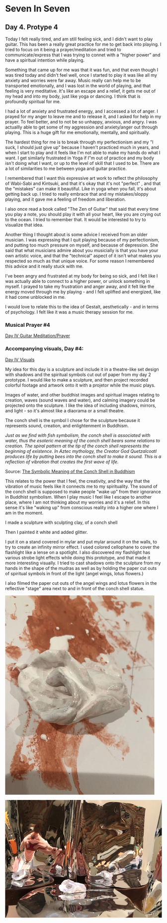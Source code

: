 # Seven In Seven 

## Day 4. Protype 4

Today I felt really tired, and am still feeling sick, and I didn't want to play guitar. This has been a really great practice for me to get back into playing. I tried to focus on it being a prayer/meditation and tried to communicate/express that I was trying to connet with a "higher power" and have a spiritual intention while playing. 

Something that came up for me was that it was fun, and that even though I was tired today and didn't feel well, once I started to play it was like all my anxiety and worries were far away. Music really can help me to be transported emotionally, and I was lost in the world of playing, and that feeling is very meditative. It's like an escape and a relief, it gets me out of my head and into my body, just like yoga or dancing. I think that is profoundly spiritual for me. 

I had a lot of anxiety and frustrated energy, and I accessed a lot of anger. I prayed for my anger to leave me and to release it, and I asked for help in my prayer. To feel better, and to not be so unhappy, anxious, and angry.  I was actuallly able to get some of my aggression and anxiety/anger out through playing. This is a huge gift for me emotionally, mentally, and spiritually. 

The hardest thing for me is to break through my perfectionism and my "I suck, I should just give up" because I haven't practiced much in years, and when I start to play and it feels like I'm not able to make my hands do what I want. I get similarly frustrated in Yoga if I"m out of practice and my body isn't doing what I want, or up to the level of skill that I used to be. There are a lot of similarities to me between yoga and guitar practice.

I remembered that I want this expressive art work to reflect the philosophy of Wabi-Sabi and Kintsuki, and that it's okay that it's not "perfect" , and that the "mistakes" can make it beautiful. Like in yoga when you fall, it's about getting back up. I tried to really embrace that and my mistakes/sloppy playing, and it gave me a feeling of freedom and liberation. 

I also once read a book called "The Zen of Guitar" that said that every time you play a note, you should play it with all your heart, like you are crying out to the ocean. I tried to remember that. It would be interested to try to visualize that idea. 

Another thing I thought about is some advice I received from an older musician. I was expressing that I quit playing because of my perfectionism, and putting too much pressure on myself, and because of depression. She said that what musicians admire about you musicially is that you have your own artistic voice, and that the "technical" aspect of it isn't what makes you respected so much as that unique voice. For some reason I remembered this advice and it really stuck with me.

I've been angry and frustrated at my body for being so sick, and I felt like I was actually able to connect to a higher power, or unlock something in myself. I prayed to take my frustration and anger away, and it felt like the energy moved through me by playing - and I felt uplifted and energized, like it had come unblocked in me. 

I would love to relate this to the idea of Gestalt, aesthetically - and in terms of psychology. I felt like it was a music therapy session for me. 


### Musical Prayer #4

[Day IV Guitar Meditation/Prayer](https://youtu.be/XiXVou4XeRg)

### Accompanying visuals, Day #4:

[Day IV Visuals]()

My idea for this day is a sculpture and include it in a theatre-like set design with shadows and the spiritual symbols cut out of paper from my day 2 prototype. I would like to make a sculpture, and then project recorded colorful footage and artwork onto it with a projetor while the music plays. 

Images of water, and other buddhist images and spiritual images relating to creation, waves (sound waves and water), and calming imagery could be projected onto the sculpture. I like the idea of including shadows, mirrors, and light - so it's almost like a diaorama or a small theatre. 

The conch shell is the symbol I chose for the sculpture because it represents sound, creation, and enlightenment in Buddhism.

*Just as we find with fish symbolism, the conch shell is associated with water, thus the esoteric meaning of the conch shell bears some relations to creation. The spiral pattern at the tip of the conch shell represents the beginning of existence. In Aztec mythology, the Creator God Quetzalcoatl produces life by putting bees into the conch shell to make it sound. This is a reflection of vibration that creates the first wave of life.* 

Source: [The Symbolic Meaning of the Conch Shell in Buddhism](https://mastermindcontent.co.uk/the-symbolic-meaning-of-the-conch-shell-in-buddhism/)

This relates to the power that I feel, the creativity, and the way that the vibration of music feels like it connects me to my spirituality. The sound of the conch shell is supposed to make people "wake up" from their ignorance in Buddhist symbolism. When I play music I feel like I escape to another place, where I am not thinking about my worries and it's a relief. In this sense it's like "waking up" from conscious reality into a higher one where I am in the moment.

I made a sculpture with sculpting clay, of a conch shell


Then I painted it white and added glitter.

I put it on a stand covered in mylar and put mylar around it on the walls, to try to create an infinity mirror effect. I used colored cellophane to cover the flashlight like a lense on a spotlight. I also discovered my flashlight has various strobe light effects while doing this prototype, and that made it more interesting visually. I tried to cast shadows onto the sculpture from my hands in the shape of the mudras as well as by holding the paper cut outs of spiritual symbols in front of the light (angel wings, lotus flowers.)

I also filmed the paper cut outs of the angel wings and lotus flowers in the reflective "stage" area next to and in front of the conch shell statue.

![img](IMG2/sculpt.jpeg)

![img](IMG2/4.2.jpeg)












